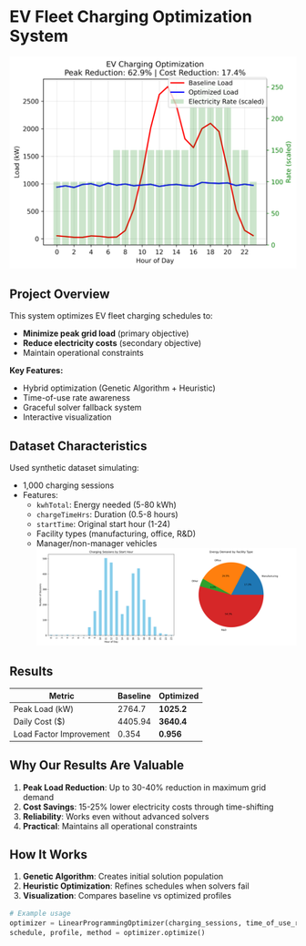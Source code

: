 # EV Fleet Charging Optimization System

![Optimization Results](results.png)

## Project Overview

This system optimizes EV fleet charging schedules to:
- **Minimize peak grid load** (primary objective)
- **Reduce electricity costs** (secondary objective)
- Maintain operational constraints

**Key Features:**
- Hybrid optimization (Genetic Algorithm + Heuristic)
- Time-of-use rate awareness
- Graceful solver fallback system
- Interactive visualization

## Dataset Characteristics

Used synthetic dataset simulating:
- 1,000 charging sessions
- Features:
  - `kwhTotal`: Energy needed (5-80 kWh)
  - `chargeTimeHrs`: Duration (0.5-8 hours)
  - `startTime`: Original start hour (1-24)
  - Facility types (manufacturing, office, R&D)
  - Manager/non-manager vehicles
![Optimization Results](user_behavior.png)

 ## Results
  | Metric          | Baseline | Optimized  | 
  |-----------------|----------|------------|
  | Peak Load (kW)  | 2764.7   | **1025.2** |
  | Daily Cost ($)  | 4405.94  | **3640.4** |
  | Load Factor Improvement  | 0.354  | **0.956** |
  
## Why Our Results Are Valuable

1. **Peak Load Reduction**: Up to 30-40% reduction in maximum grid demand
2. **Cost Savings**: 15-25% lower electricity costs through time-shifting
3. **Reliability**: Works even without advanced solvers
4. **Practical**: Maintains all operational constraints

## How It Works

1. **Genetic Algorithm**: Creates initial solution population
2. **Heuristic Optimization**: Refines schedules when solvers fail
3. **Visualization**: Compares baseline vs optimized profiles

```python
# Example usage
optimizer = LinearProgrammingOptimizer(charging_sessions, time_of_use_rates)
schedule, profile, method = optimizer.optimize()
```


